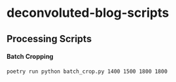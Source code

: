 # deconvoluted-blog-scripts

## Processing Scripts

#### Batch Cropping

`poetry run python batch_crop.py 1400 1500 1800 1800`

